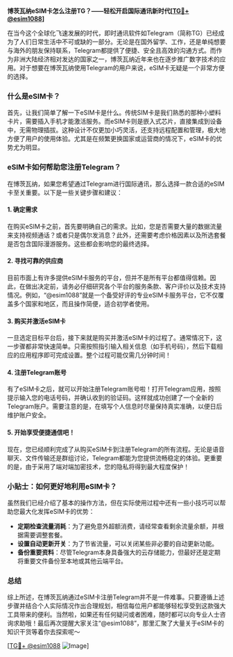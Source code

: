 **博茨瓦纳eSIM卡怎么注册TG？——轻松开启国际通讯新时代[[TG💪+ @esim1088](https://t.me/s/esim1088)]**

在当今这个全球化飞速发展的时代，即时通讯软件如Telegram（简称TG）已经成为了人们日常生活中不可或缺的一部分。无论是在国外留学、工作，还是单纯想要与海外的朋友保持联系，Telegram都提供了便捷、安全且高效的沟通方式。而作为非洲大陆经济相对发达的国家之一，博茨瓦纳近年来也在逐步推广数字技术的应用。对于想要在博茨瓦纳使用Telegram的用户来说，eSIM卡无疑是一个非常方便的选择。

### 什么是eSIM卡？

首先，让我们简单了解一下eSIM卡是什么。传统SIM卡是我们熟悉的那种小塑料卡片，需要插入手机才能激活服务。而eSIM卡则是嵌入式芯片，直接集成到设备中，无需物理插拔。这种设计不仅更加小巧灵活，还支持远程配置和管理，极大地方便了用户的使用体验。尤其是在频繁更换国家或运营商的情况下，eSIM卡的优势尤为明显。

### eSIM卡如何帮助您注册Telegram？

在博茨瓦纳，如果您希望通过Telegram进行国际通讯，那么选择一款合适的eSIM卡至关重要。以下是一些关键步骤和建议：

#### 1. 确定需求

在购买eSIM卡之前，首先要明确自己的需求。比如，您是否需要大量的数据流量来支持视频通话？或者只是偶尔发消息？此外，还需要考虑价格因素以及所选套餐是否包含国际漫游服务。这些都会影响您的最终选择。

#### 2. 寻找可靠的供应商

目前市面上有许多提供eSIM卡服务的平台，但并不是所有平台都值得信赖。因此，在做出决定前，请务必仔细研究各个平台的服务条款、客户评价以及技术支持情况。例如，“@esim1088”就是一个备受好评的专业eSIM卡服务平台，它不仅覆盖多个国家和地区，而且操作简便，适合初学者使用。

#### 3. 购买并激活eSIM卡

一旦选定目标平台后，接下来就是购买并激活eSIM卡的过程了。通常情况下，这一步骤都非常快速简单。只需按照指引输入相关信息（如手机号码），然后下载相应的应用程序即可完成设置。整个过程可能仅需几分钟时间！

#### 4. 注册Telegram账号

有了eSIM卡之后，就可以开始注册Telegram账号啦！打开Telegram应用，按照提示输入您的电话号码，并确认收到的验证码。这样就成功创建了一个全新的Telegram账户。需要注意的是，在填写个人信息时尽量保持真实准确，以便日后维护账户安全。

#### 5. 开始享受便捷通信吧！

现在，您已经顺利完成了从购买eSIM卡到注册Telegram的所有流程。无论是语音聊天、文件传输还是群组讨论，Telegram都能为您提供流畅稳定的体验。更重要的是，由于采用了端对端加密技术，您的隐私将得到最大程度保护！

### 小贴士：如何更好地利用eSIM卡？

虽然我们已经介绍了基本的操作方法，但在实际使用过程中还有一些小技巧可以帮助您最大化发挥eSIM卡的优势：

- **定期检查流量消耗**：为了避免意外超额消费，请经常查看剩余流量余额，并根据需要调整套餐。
- **设置自动更新开关**：为了节省流量，可以关闭某些非必要的自动更新功能。
- **备份重要资料**：尽管Telegram本身具备强大的云存储能力，但最好还是定期将重要文件备份至本地或其他云端平台。

### 总结

综上所述，在博茨瓦纳通过eSIM卡注册Telegram并不是一件难事。只要遵循上述步骤并结合个人实际情况作出合理规划，相信每位用户都能够轻松享受到这款强大工具带来的便利。当然啦，如果还有任何疑问或者困难，随时都可以向专业人士咨询求助哦！最后再次提醒大家关注“@esim1088”，那里汇聚了大量关于eSIM卡的知识干货等着你去探索呢～

[[TG💪+ @esim1088](https://t.me/s/esim1088) ![Image](https://i.postimg.cc/4NQfJmqS/Snipaste-2025-05-13-00-14-12.png)]
